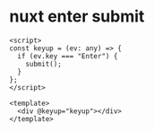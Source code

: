 # nuxt enter submit

```vue
<script>
const keyup = (ev: any) => {
  if (ev.key === "Enter") {
    submit();
  }
};
</script>

<template>
  <div @keyup="keyup"></div>
</template>
```
